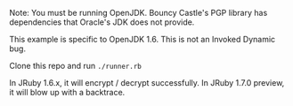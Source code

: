 Note: You must be running OpenJDK. Bouncy Castle's PGP library has dependencies that Oracle's JDK does not provide.

This example is specific to OpenJDK 1.6. This is not an Invoked Dynamic bug.

Clone this repo and run `./runner.rb`

In JRuby 1.6.x, it will encrypt / decrypt successfully.
In JRuby 1.7.0 preview, it will blow up with a backtrace.
